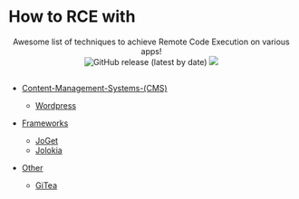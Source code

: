 # How to RCE with 

<p align="center">
  Awesome list of techniques to achieve Remote Code Execution on various apps!
  <br>
  <img alt="GitHub release (latest by date)" src="https://img.shields.io/github/v/release/p0dalirius/How-to-RCE-with">
  <a href="https://twitter.com/intent/follow?screen_name=podalirius_" title="Follow"><img src="https://img.shields.io/twitter/follow/podalirius_?label=Podalirius&style=social"></a>
  <br>
</p>

## 

 - [Content-Management-Systems-(CMS)](./Content-Management-Systems-(CMS)/)
   - [Wordpress](./Content-Management-Systems-(CMS)/Wordpress/)
   
 - [Frameworks](./Frameworks/)
   - [JoGet](./Frameworks/JoGet/)
   - [Jolokia](./Frameworks/Jolokia/)

 - [Other](./Other/)
   - [GiTea](./Other/GiTea/)